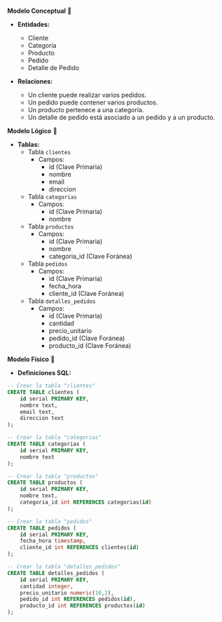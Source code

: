 **Modelo Conceptual** 🌟

- **Entidades:**
  - Cliente
  - Categoría
  - Producto
  - Pedido
  - Detalle de Pedido

- **Relaciones:**
  - Un cliente puede realizar varios pedidos.
  - Un pedido puede contener varios productos.
  - Un producto pertenece a una categoría.
  - Un detalle de pedido está asociado a un pedido y a un producto.

**Modelo Lógico** 📝

- **Tablas:**
  - Tabla `clientes`
    - Campos: 
      - id (Clave Primaria)
      - nombre
      - email
      - direccion
  - Tabla `categorias`
    - Campos:
      - id (Clave Primaria)
      - nombre
  - Tabla `productos`
    - Campos:
      - id (Clave Primaria)
      - nombre
      - categoria_id (Clave Foránea)
  - Tabla `pedidos`
    - Campos:
      - id (Clave Primaria)
      - fecha_hora
      - cliente_id (Clave Foránea)
  - Tabla `detalles_pedidos`
    - Campos:
      - id (Clave Primaria)
      - cantidad
      - precio_unitario
      - pedido_id (Clave Foránea)
      - producto_id (Clave Foránea)

**Modelo Físico** 💽

- **Definiciones SQL:**

```sql
-- Crear la tabla "clientes"
CREATE TABLE clientes (
    id serial PRIMARY KEY,
    nombre text,
    email text,
    direccion text
);

-- Crear la tabla "categorias"
CREATE TABLE categorias (
    id serial PRIMARY KEY,
    nombre text
);

-- Crear la tabla "productos"
CREATE TABLE productos (
    id serial PRIMARY KEY,
    nombre text,
    categoria_id int REFERENCES categorias(id)
);

-- Crear la tabla "pedidos"
CREATE TABLE pedidos (
    id serial PRIMARY KEY,
    fecha_hora timestamp,
    cliente_id int REFERENCES clientes(id)
);

-- Crear la tabla "detalles_pedidos"
CREATE TABLE detalles_pedidos (
    id serial PRIMARY KEY,
    cantidad integer,
    precio_unitario numeric(10,2),
    pedido_id int REFERENCES pedidos(id),
    producto_id int REFERENCES productos(id)
);

